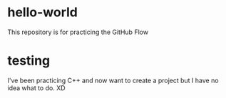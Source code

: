 # hello-world
This repository is for practicing the GitHub Flow
# testing
I've been practicing C++ and now want to create a project but I have no idea what to do. XD

